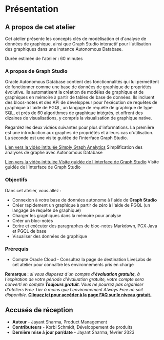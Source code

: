 # Présentation

## A propos de cet atelier

Cet atelier présente les concepts clés de modélisation et d'analyse de données de graphique, ainsi que Graph Studio interactif pour l'utilisation des graphiques dans une instance Autonomous Database.

Durée estimée de l'atelier : 60 minutes

### A propos de Graph Studio

Oracle Autonomous Database contient des fonctionnalités qui lui permettent de fonctionner comme une base de données de graphique de propriétés évolutive. Ils automatisent la création de modèles de graphique et de graphiques en mémoire à partir de tables de base de données. Ils incluent des blocs-notes et des API de développeur pour l'exécution de requêtes de graphique à l'aide de PGQL, un langage de requête de graphique de type SQL, et près de 60 algorithmes de graphique intégrés, et offrent des dizaines de visualisations, y compris la visualisation de graphique native.

Regardez les deux vidéos suivantes pour plus d'informations. La première est une introduction aux graphes de propriétés et à leurs cas d'utilisation. La seconde est une visite guidée de l'interface Graph Studio.

[Lien vers la vidéo intitulée Simply Graph Analytics](youtube:v55hU30Mb0s) Simplification des analyses de graphe avec Autonomous Database

[Lien vers la vidéo intitulée Visite guidée de l'interface de Graph Studio](youtube:URdchKSsy3E) Visite guidée de l'interface de Graph Studio

### Objectifs

Dans cet atelier, vous allez :

*   Connexion à votre base de données autonome à l'aide de **Graph Studio**
*   Créer rapidement un graphique à partir de zéro à l'aide de PGQL (un langage de requête de graphique)
*   Charger les graphiques dans la mémoire pour analyse
*   Créer un bloc-notes
*   Ecrire et exécuter des paragraphes de bloc-notes Markdown, PGX Java et PGQL de base
*   Visualiser des données de graphique

### Prérequis

*   Compte Oracle Cloud - Consultez la page de destination LiveLabs de cet atelier pour connaître les environnements pris en charge

**Remarque :** _si vous disposez d'un compte d'**évaluation gratuite**, à l'expiration de votre période d'évaluation gratuite, votre compte sera converti en compte **Toujours gratuit**. Vous ne pourrez pas organiser d'ateliers Free Tier à moins que l'environnement Always Free ne soit disponible._ **[Cliquez ici pour accéder à la page FAQ sur le niveau gratuit.](https://www.oracle.com/cloud/free/faq.html)**

## Accusés de réception

*   **Auteur** - Jayant Sharma, Product Management
*   **Contributeurs** - Korbi Schmidt, Développement de produits
*   **Dernière mise à jour par/date** - Jayant Sharma, février 2023